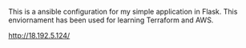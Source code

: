 This is a ansible configuration for my simple application in Flask.
This enviornament has been used for learning Terraform and AWS.

http://18.192.5.124/
